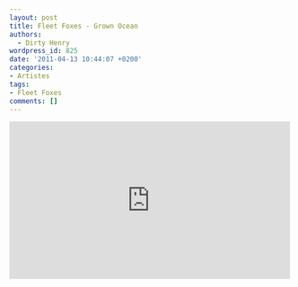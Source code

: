 ```yaml
---
layout: post
title: Fleet Foxes - Grown Ocean
authors:
  - Dirty Henry
wordpress_id: 825
date: '2011-04-13 10:44:07 +0200'
categories:
- Artistes
tags:
- Fleet Foxes
comments: []
---
```

<iframe src="http://player.vimeo.com/video/21577557?title=0&amp;byline=0&amp;portrait=0&amp;color=ebe8cd" width="500" height="281" frameborder="0"></iframe>
